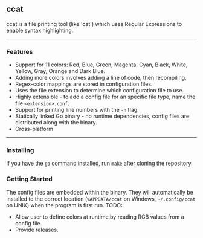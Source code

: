 ## ccat

ccat is a file printing tool (like 'cat') which uses Regular Expressions to enable syntax highlighting.

---

### Features
- Support for 11 colors: Red, Blue, Green, Magenta, Cyan, Black, White, Yellow, Gray, Orange and Dark Blue.
- Adding more colors involves adding a line of code, then recompiling.
- Regex-color mappings are stored in configuration files.
- Uses the file extension to determine which configuration file to use.
- Highly extensible - to add a config file for an specific file type, name the file `<extension>.conf`.
- Support for printing line numbers with the `-n` flag.
- Statically linked Go binary - no runtime dependencies, config files are distributed along with the binary.
- Cross-platform

---

### Installing
If you have the `go` command installed, run `make` after cloning the repository.

### Getting Started
The config files are embedded within the binary. They will automatically be installed to the correct location (`%APPDATA/ccat` on Windows, `~/.config/ccat` on UNIX) when the program is first run.
TODO:
- Allow user to define colors at runtime by reading RGB values from a config file.
- Provide releases.
